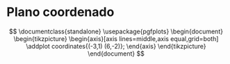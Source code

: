 # Plano coordenado

$$
\documentclass{standalone}
\usepackage{pgfplots}
\begin{document}
\begin{tikzpicture}
\begin{axis}[axis lines=middle,axis equal,grid=both]
\addplot coordinates{(-3,1) (6,-2)};
\end{axis}
\end{tikzpicture}
\end{document}
$$